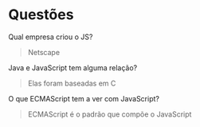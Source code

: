 # Questões

Qual empresa criou o JS?
> Netscape

Java e JavaScript tem alguma relação?
> Elas foram baseadas em C

O que ECMAScript tem a ver com JavaScript?
> ECMAScript é o padrão que compõe o JavaScript